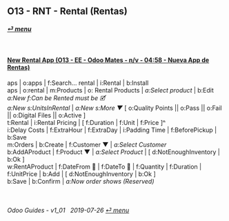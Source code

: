 ## O13 - RNT - Rental (Rentas)
#### [_&#x23CE; menu_](/o13/ee/o13-ee-guides_menu.md)  

<br>

#### [New Rental App (O13 - EE - Odoo Mates - n/v - 04:58 - Nueva App de Rentas)](https://youtube.com/embed/xS5p-zOkbhk?autoplay=1&start=0&end=0&rel=0)<br>
aps | o:apps | f:Search... rental | i:Rental | b:Install  
aps | o:rental | m:Products | o: Rental Products | _a:Select product_ | b:Edit  
_a:New f:Can be Rented must be &#x1F5F9;_  
_a:New s:UnitsInRental_ | _a:New s:More &#x25BC;_ \[ o:Quality Points || o:Pass || o:Fail || o:Digital Files || o:Active ]  
t:Rental | i:Rental Pricing | \[ f:Duration | f:Unit | f:Price \]&#x207F;  
i:Delay Costs | f:ExtraHour | f:ExtraDay | i:Padding Time | f:BeforePickup | b:Save  
m:Orders | b:Create | f:Customer &#x25BC; | _a:Select Customer_  
b:AddAProduct | f:Product &#x25BC; | _a:Select Product_ | \[ d:NotEnoughInventory | b:Ok ]  
w:RentAProduct | f:DateFrom &#x1F4C5; | f:DateTo &#x1F4C5; | f:Quantity | f:Duration | f:UnitPrice | b:Add | \[ d:NotEnoughInventory | b:Ok ]  
b:Save | b:Confirm | _a:Now order shows (Reserved)_  

<br>
	
###### Odoo Guides - v1_01 &nbsp; 2019-07-26  [_&#x23CE; menu_](/o13/ee/o13-ee-guides_menu.md)  
